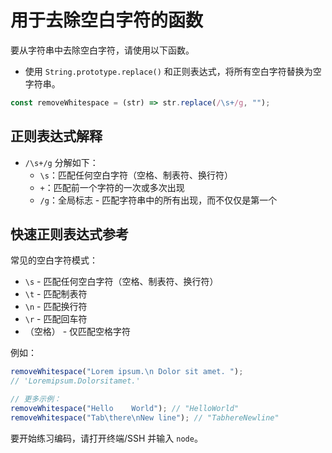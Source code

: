 # 用于去除空白字符的函数

要从字符串中去除空白字符，请使用以下函数。

- 使用 `String.prototype.replace()` 和正则表达式，将所有空白字符替换为空字符串。

```js
const removeWhitespace = (str) => str.replace(/\s+/g, "");
```

## 正则表达式解释

- `/\s+/g` 分解如下：
  - `\s`：匹配任何空白字符（空格、制表符、换行符）
  - `+`：匹配前一个字符的一次或多次出现
  - `/g`：全局标志 - 匹配字符串中的所有出现，而不仅仅是第一个

## 快速正则表达式参考

常见的空白字符模式：

- `\s` - 匹配任何空白字符（空格、制表符、换行符）
- `\t` - 匹配制表符
- `\n` - 匹配换行符
- `\r` - 匹配回车符
- （空格） - 仅匹配空格字符

例如：

```js
removeWhitespace("Lorem ipsum.\n Dolor sit amet. ");
// 'Loremipsum.Dolorsitamet.'

// 更多示例：
removeWhitespace("Hello    World"); // "HelloWorld"
removeWhitespace("Tab\there\nNew line"); // "TabhereNewline"
```

要开始练习编码，请打开终端/SSH 并输入 `node`。
